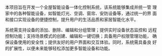 本项目旨在开发一个全屋智能设备一体化控制系统，该系统能够集成并统一管 
理家中的各种智能设备，如智能灯光、空调、窗帘、安防设备等，通过统一的界 
面和接口实现设备的便捷控制，提升用户的生活品质和家居智能化水平。

系统需支持设备的添加、删除、编辑和分组管理；提供实时设备状态监控和 
远程控制功能；支持场景模式的创建、编辑和一键切换；具备用户权限管理功能， 
确保设备使用的安全性；提供友好的用户界面和交互体验。同时，系统需具备良 
好的扩展性，以便未来能够轻松添加更多智能设备和功能。
